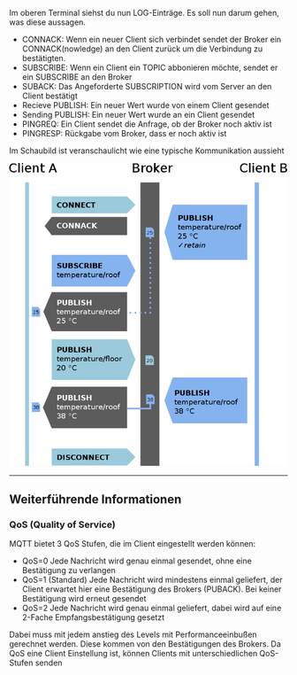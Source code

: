 Im oberen Terminal siehst du nun LOG-Einträge. Es soll nun darum gehen, was diese aussagen.

- CONNACK: Wenn ein neuer Client sich verbindet sendet der Broker ein CONNACK(nowledge) an den Client zurück um die Verbindung zu bestätigten.
- SUBSCRIBE: Wenn ein Client ein TOPIC abbonieren möchte, sendet er ein SUBSCRIBE an den Broker
- SUBACK: Das Angeforderte SUBSCRIPTION wird vom Server an den Client bestätigt
- Recieve PUBLISH: Ein neuer Wert wurde von einem Client gesendet
- Sending PUBLISH: Ein neuer Wert wurde an ein Client gesendet
- PINGREQ: Ein Client sendet die Anfrage, ob der Broker noch aktiv ist
- PINGRESP: Rückgabe vom Broker, dass er noch aktiv ist

Im Schaubild ist veranschaulicht wie eine typische Kommunikation aussieht

![MQTT Ablauf](https://raw.githubusercontent.com/Asdoos/katacoda-scenarios/main/MQTT/assets/images/800px-MQTT_protocol_example_without_QoS.svg.png)

---
## Weiterführende Informationen

### QoS (Quality of Service)
MQTT bietet 3 QoS Stufen, die im Client eingestellt werden können:
- QoS=0
Jede Nachricht wird genau einmal gesendet, ohne eine Bestätigung zu verlangen
- QoS=1 (Standard)
Jede Nachricht wird mindestens einmal geliefert, der Client erwartet hier eine Bestätigung des Brokers (PUBACK). Bei keiner Bestätigung wird erneut gesendet
- QoS=2
Jede Nachricht wird genau einmal geliefert, dabei wird auf eine 2-Fache Empfangsbestätigung gesetzt

Dabei muss mit jedem anstieg des Levels mit Performanceeinbußen gerechnet werden. Diese kommen von den Bestätigungen des Brokers.
Da QoS eine Client Einstellung ist, können Clients mit unterschiedlichen QoS-Stufen senden
